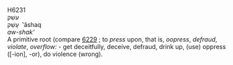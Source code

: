<body>
  <p>H6231<br>  עשׁק  <br> עָשַׁק  ‎  ‛âshaq  <br><i>aw-shak‘ </i><br>A primitive root (compare <a href="h6229.htm">6229</a> ; to <i>press</i> upon, that is, <i>oopress</i>, <i>defraud</i>, <i>violate</i>, <i>overflow: - </i>get deceitfully, deceive, defraud, drink up, (use) oppress ([-ion], -or), do violence (wrong).<br></p>
 </body>